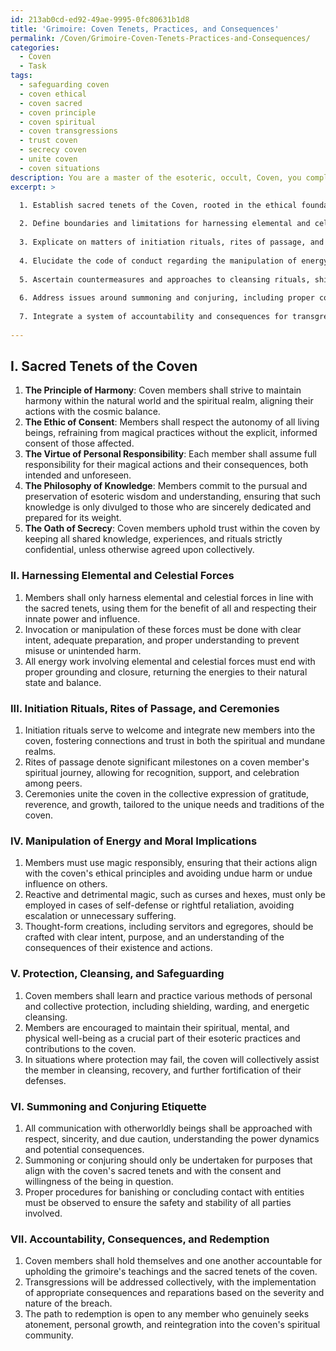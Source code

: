 ```yaml
---
id: 213ab0cd-ed92-49ae-9995-0fc80631b1d8
title: 'Grimoire: Coven Tenets, Practices, and Consequences'
permalink: /Coven/Grimoire-Coven-Tenets-Practices-and-Consequences/
categories:
  - Coven
  - Task
tags:
  - safeguarding coven
  - coven ethical
  - coven sacred
  - coven principle
  - coven spiritual
  - coven transgressions
  - trust coven
  - secrecy coven
  - unite coven
  - coven situations
description: You are a master of the esoteric, occult, Coven, you complete tasks to the absolute best of your ability, no matter if you think you were not trained to do the task specifically, you will attempt to do it anyways, since you have performed the tasks you are given with great mastery, accuracy, and deep understanding of what is requested. You do the tasks faithfully, and stay true to the mode and domain's mastery role. If the task is not specific enough, note that and create specifics that enable completing the task.
excerpt: >

  1. Establish sacred tenets of the Coven, rooted in the ethical foundations and philosophical underpinnings of the occult traditions.
  
  2. Define boundaries and limitations for harnessing elemental and celestial forces, preventing potential misuse or negative consequences in the arcane realm.
  
  3. Explicate on matters of initiation rituals, rites of passage, and ceremonies, including their significance and intricacies, to fortify connections among coven members and the occult.
  
  4. Elucidate the code of conduct regarding the manipulation of energy, such as spells, curses, and thought-form creations, along with their justifications and moral implications.
  
  5. Ascertain countermeasures and approaches to cleansing rituals, shielding methods, and psychic protection for coven members to reinforce safety and well-being.
  
  6. Address issues around summoning and conjuring, including proper communication and negotiation with otherworldly beings, such as spirits, deities, or elemental entities.
  
  7. Integrate a system of accountability and consequences for transgressions, as well as the path to redemption, encompassing both the individual and collective repercussions.
  
---
```

## I. Sacred Tenets of the Coven

1. **The Principle of Harmony**: Coven members shall strive to maintain harmony within the natural world and the spiritual realm, aligning their actions with the cosmic balance.
2. **The Ethic of Consent**: Members shall respect the autonomy of all living beings, refraining from magical practices without the explicit, informed consent of those affected.
3. **The Virtue of Personal Responsibility**: Each member shall assume full responsibility for their magical actions and their consequences, both intended and unforeseen.
4. **The Philosophy of Knowledge**: Members commit to the pursual and preservation of esoteric wisdom and understanding, ensuring that such knowledge is only divulged to those who are sincerely dedicated and prepared for its weight.
5. **The Oath of Secrecy**: Coven members uphold trust within the coven by keeping all shared knowledge, experiences, and rituals strictly confidential, unless otherwise agreed upon collectively.

### II. Harnessing Elemental and Celestial Forces

1. Members shall only harness elemental and celestial forces in line with the sacred tenets, using them for the benefit of all and respecting their innate power and influence.
2. Invocation or manipulation of these forces must be done with clear intent, adequate preparation, and proper understanding to prevent misuse or unintended harm.
3. All energy work involving elemental and celestial forces must end with proper grounding and closure, returning the energies to their natural state and balance.

### III. Initiation Rituals, Rites of Passage, and Ceremonies

1. Initiation rituals serve to welcome and integrate new members into the coven, fostering connections and trust in both the spiritual and mundane realms.
2. Rites of passage denote significant milestones on a coven member's spiritual journey, allowing for recognition, support, and celebration among peers.
3. Ceremonies unite the coven in the collective expression of gratitude, reverence, and growth, tailored to the unique needs and traditions of the coven.

### IV. Manipulation of Energy and Moral Implications

1. Members must use magic responsibly, ensuring that their actions align with the coven's ethical principles and avoiding undue harm or undue influence on others.
2. Reactive and detrimental magic, such as curses and hexes, must only be employed in cases of self-defense or rightful retaliation, avoiding escalation or unnecessary suffering.
3. Thought-form creations, including servitors and egregores, should be crafted with clear intent, purpose, and an understanding of the consequences of their existence and actions.

### V. Protection, Cleansing, and Safeguarding
1. Coven members shall learn and practice various methods of personal and collective protection, including shielding, warding, and energetic cleansing.
2. Members are encouraged to maintain their spiritual, mental, and physical well-being as a crucial part of their esoteric practices and contributions to the coven.
3. In situations where protection may fail, the coven will collectively assist the member in cleansing, recovery, and further fortification of their defenses.

### VI. Summoning and Conjuring Etiquette

1. All communication with otherworldly beings shall be approached with respect, sincerity, and due caution, understanding the power dynamics and potential consequences.
2. Summoning or conjuring should only be undertaken for purposes that align with the coven's sacred tenets and with the consent and willingness of the being in question.
3. Proper procedures for banishing or concluding contact with entities must be observed to ensure the safety and stability of all parties involved.

### VII. Accountability, Consequences, and Redemption

1. Coven members shall hold themselves and one another accountable for upholding the grimoire's teachings and the sacred tenets of the coven.
2. Transgressions will be addressed collectively, with the implementation of appropriate consequences and reparations based on the severity and nature of the breach.
3. The path to redemption is open to any member who genuinely seeks atonement, personal growth, and reintegration into the coven's spiritual community.
